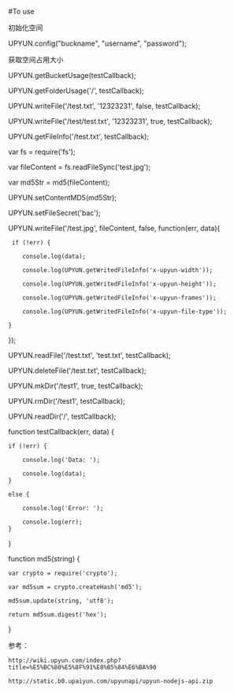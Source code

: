 #To use 



初始化空间

UPYUN.config("buckname", "username", "password");

获取空间占用大小

UPYUN.getBucketUsage(testCallback);

UPYUN.getFolderUsage('/', testCallback);

UPYUN.writeFile('/test.txt', '12323231', false, testCallback);

UPYUN.writeFile('/test/test.txt', '12323231', true, testCallback);

UPYUN.getFileInfo('/test.txt', testCallback);

var fs =  require('fs');

var fileContent = fs.readFileSync('test.jpg');

var md5Str = md5(fileContent);

UPYUN.setContentMD5(md5Str);

UPYUN.setFileSecret('bac');

UPYUN.writeFile('/test.jpg', fileContent, false, function(err, data){

     if (!err) {

        console.log(data);

        console.log(UPYUN.getWritedFileInfo('x-upyun-width'));

        console.log(UPYUN.getWritedFileInfo('x-upyun-height'));

        console.log(UPYUN.getWritedFileInfo('x-upyun-frames'));

        console.log(UPYUN.getWritedFileInfo('x-upyun-file-type'));

    }

 });

UPYUN.readFile('/test.txt', 'test.txt', testCallback);

UPYUN.deleteFile('/test.txt', testCallback);

UPYUN.mkDir('/test1', true, testCallback);

UPYUN.rmDir('/test1', testCallback);

UPYUN.readDir('/', testCallback);

function testCallback(err, data) {

    if (!err) {

        console.log('Data: ');

        console.log(data);
    }

    else {

        console.log('Error: ');

        console.log(err);
    }
}

function md5(string) {

    var crypto = require('crypto');

    var md5sum = crypto.createHash('md5');

    md5sum.update(string, 'utf8');

    return md5sum.digest('hex');
}


参考：

    http://wiki.upyun.com/index.php?title=%E5%BC%80%E5%8F%91%E8%B5%84%E6%BA%90

    http://static.b0.upaiyun.com/upyunapi/upyun-nodejs-api.zip 
